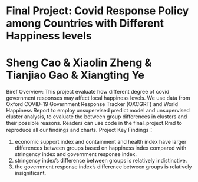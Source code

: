 # Final Project:  Covid Response Policy among Countries with Different Happiness levels 
# Sheng Cao & Xiaolin Zheng & Tianjiao Gao & Xiangting Ye
Biref Overview: 
This project evaluate how different degree of covid government responses may affect local happiness levels. We use data from Oxford COVID-19 Government 
Response Tracker (OXCGRT) and World Happiness Report to employ unsupervised predict model and unsupervised cluster analysis, to evaluate the between group differences 
in clusters and their possible reasons. Readers can use code in the final_project.Rmd to reproduce all our findings and charts.
Project Key Findings：
1. economic support index and containment and health index have larger differences between groups based on happiness index compared with stringency index and government 
response index. 
2. stringency index’s difference between groups is relatively indistinctive. 
3. the government response index’s difference between groups is relatively insignificant. 
